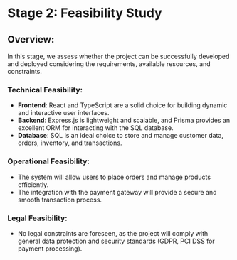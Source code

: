 # Stage 2: Feasibility Study

## Overview:

In this stage, we assess whether the project can be successfully developed and deployed considering the requirements, available resources, and constraints.

### Technical Feasibility:

- **Frontend**: React and TypeScript are a solid choice for building dynamic and interactive user interfaces.
- **Backend**: Express.js is lightweight and scalable, and Prisma provides an excellent ORM for interacting with the SQL database.
- **Database**: SQL is an ideal choice to store and manage customer data, orders, inventory, and transactions.

### Operational Feasibility:

- The system will allow users to place orders and manage products efficiently.
- The integration with the payment gateway will provide a secure and smooth transaction process.

### Legal Feasibility:

- No legal constraints are foreseen, as the project will comply with general data protection and security standards (GDPR, PCI DSS for payment processing).
